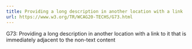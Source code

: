 ```yaml
---
title: Providing a long description in another location with a link
url: https://www.w3.org/TR/WCAG20-TECHS/G73.html
---
```


G73: Providing a long description in another location with a link to it that is immediately adjacent to the non-text content
